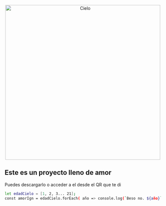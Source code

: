 <p align="center">
  <img src="https://res.cloudinary.com/ignaciomc20/image/upload/v1640218168/aay4m0mvdx1i5kretyp2.jpg" alt="Cielo" width="500">
  </a>
</p>

## Este es un proyecto lleno de amor
Puedes descargarlo o acceder a el desde el QR que te di

```sh
let edadCielo = [1, 2, 3... 21];
const amorIgn = edadCielo.forEach( año => console.log(`Beso no. ${año}`) );
```

